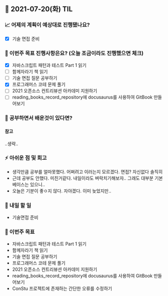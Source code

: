 ## 📆 2021-07-20(화) TIL

### 📈 어제의 계획이 예상대로 진행됐나요?
- [x] 기술 면접 준비

### 🦄 이번주 목표 진행사항은요? (오늘 조금이라도 진행했으면 체크)
- [x] 자바스크립트 패턴과 테스트 Part 1 읽기
- [ ] 함께자라기 책 읽기
- [ ] 기술 면접 질문 공부하기
- [x] 프로그래머스 코테 문제 풀기
- [ ] 2021 오픈소스 컨트리뷰션 아카데미 지원하기
- [ ] reading_books_record_repository에 docusaurus를 사용하여 GitBook 만들어보기

### 🤔 공부하면서 배운것이 있다면?

#### 참고
..생략..

### ⚡ 아쉬운 점 및 회고
- 생각만큼 공부를 얼마못했다. 어쩌려고 이러는지 모르겠다. 면접? 자신없다 솔직히
- 근데 공부도 안했다. 미친거같다. 내일이라도 벼락치기해보자.. 그래도 대부분 기본 베이스는 있으니..
- 오늘은 기분이 좋ㅇ지 않다. 자야겠다. 이미 늦었지만..

### 🚀 내일 할 일
- 기술면접 준비

### 🎯 이번주 목표
- 자바스크립트 패턴과 테스트 Part 1 읽기
- 함께자라기 책 읽기
- 기술 면접 질문 공부하기
- 프로그래머스 코테 문제 풀기
- 2021 오픈소스 컨트리뷰션 아카데미 지원하기
- reading_books_record_repository에 docusaurus를 사용하여 GitBook 만들어보기
- ConStu 프로젝트에 존재하는 간단한 오류를 수정하기
